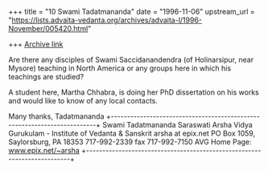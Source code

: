 +++
title = "10 Swami Tadatmananda"
date = "1996-11-06"
upstream_url = "https://lists.advaita-vedanta.org/archives/advaita-l/1996-November/005420.html"

+++
[Archive link](https://lists.advaita-vedanta.org/archives/advaita-l/1996-November/005420.html)

Are there any disciples of Swami Saccidanandendra (of Holinarsipur, near
Mysore) teaching in North America or any groups here in which his
teachings are studied?

A student here, Martha Chhabra, is doing her PhD dissertation on his
works and would like to know of any local contacts.

Many thanks,
Tadatmananda
+-------------------------------------------------------------------------+
 Swami Tadatmananda Saraswati
 Arsha Vidya Gurukulam - Institute of Vedanta & Sanskrit    arsha at epix.net
 PO Box 1059, Saylorsburg, PA 18353
 717-992-2339  fax 717-992-7150         AVG Home Page: www.epix.net/~arsha
+-------------------------------------------------------------------------+

